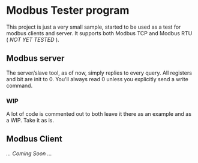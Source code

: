 # Modbus Tester program
This project is just a very small sample, started to be used as a test for modbus clients and server.
It supports both Modbus TCP and Modbus RTU ( *NOT YET TESTED* ).

## Modbus server
The server/slave tool, as of now, simply replies to every query. All registers and bit are init to 0.
You'll always read 0 unless you explicitly send a write command.

### WIP
A lot of code is commented out to both leave it there as an example and as a WIP.
Take it as is.

## Modbus Client
*... Coming Soon ...*
